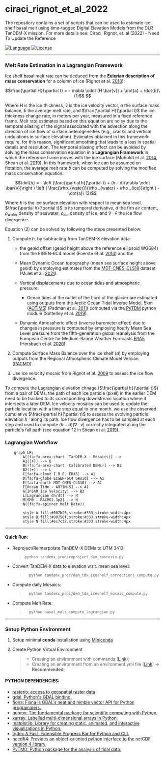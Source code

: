 # ciraci_rignot_et_al_2022
The repository contains a set of scripts that can be used to estimate ice shelf basal melt using time-tagged Digital Elevation Models from the DLR TanDEM-X mission.
For more details see: Ciraci, Rignot, et. al (2022) - Need To Update the Reference

[![Language][]][1] [![License][]][2]


---
### Melt Rate Estimation in a Lagrangian Framework

Ice shelf basal melt rate can be deduced from the **Eulerian description of mass conservation** for a 
column of ice (Rignot et al. [2013](https://www.science.org/doi/10.1126/science.1235798)): 

```math
\frac{\partial H}{\partial t} =  - \nabla \cdot (H \bar{v}) + \dot{a} + \dot{b}\ (1)$$ 
```
Where $H$ is the ice thickness, $\bar{v}$ is the ice velocity vector, $\dot{a}$ the surface mass balance, $\dot{b}$ 
the average melt rate, and $\frac{\partial H}{\partial t}$ the ice thickness change rate, in meters per year,
measured in a fixed reference frame. Melt rate estimates based on this equation are noisy due to the temporal 
aliasing of the signal associated with the advection along the direction of ice flow of surface heterogeneities 
(e.g., cracks and vertical undulations in surface elevation). Estimates obtained in this framework require, for 
this reason, significant smoothing that leads to a loss in spatial details and resolution.
The temporal aliasing effect can be avoided by solving the mass conservation equation in a **Lagrangian Framework** 
in which the reference frame moves with the ice surface 
(Moholdt et al. [2014](https://agupubs.onlinelibrary.wiley.com/doi/full/10.1002/2014JF003171), 
Shean et al. [2019](https://tc.copernicus.org/articles/13/2633/2019/)). In this framework, 
when ice can be assumed on  flotation, the average melt rate $\dot{b}$ can be computed by solving the modified mass conservation 
equation:

```math
\dot{b} = - \left (\frac{\partial h}{\partial t} + (h - d)(\nabla \cdot \bar{v})\right )  \left ( \frac{\rho_{water}}{\rho _{water} - \rho _{ice}}\right ) - \dot{a}\ (2)
```
Where $h$ is the ice surface elevation with respect to mean sea level, $\frac{\partial h}{\partial t}$ is its temporal 
derivative, $d$ the firn air content, $\rho _{water}$ density of seawater, $\rho _{ice}$ density of ice, 
and $\nabla \cdot \bar{v}$ the ice flow divergence.

Equation (2) can be solved by following the steps presented below:

1. Compute $h$, by subtracting from TanDEM-X elevation data:
   - the geoid offset (geoid height above the reference ellipsoid WGS84) from the EIGEN-6C4 model (Foerste et al. [2014](http://icgem.gfz-potsdam.de/Foerste-et-al-EIGEN-6C4.pdf)) and the
   - Mean Dynamic Ocean topography (mean sea surface height above geoid) by employing estimates from the [MDT-CNES-CLS18](https://www.aviso.altimetry.fr/en/data/products/auxiliary-products/mdt.html) dataset (Mulet et al. [2021](https://os.copernicus.org/articles/17/789/2021/)). 
   - Vertical displacements due to ocean tides and atmospheric pressure.
     - Ocean tides at the outlet of the fjord of the glacier are estimated using outputs from the
     Arctic Ocean Tidal Inverse Model, 5km  ([AOTIM5](https://www.esr.org/research/polar-tide-models/list-of-polar-tide-models/aotim-5/)) (Padman et al. [2011](https://agupubs.onlinelibrary.wiley.com/doi/full/10.1029/2011JC006949)) computed via the [PyTDM](https://github.com/tsutterley/pyTMD) python 
     module (Sutterley et al. [2019](https://tc.copernicus.org/articles/13/1801/2019/)). 

   - Dynamic Atmospheric effect (inverse barometer effect) due to changes in pressure is computed 
   by employing hourly Mean Sea Level pressure from the fifth-generation global reanalysis from 
   the European Centre for Medium-Range Weather Forecasts [ERA5](https://www.ecmwf.int/en/forecasts/datasets/reanalysis-datasets/era5) (Hersbach et al. [2020](https://rmets.onlinelibrary.wiley.com/doi/10.1002/qj.3803)). 
   
2. Compute Surface Mass Balance over the ice shelf ($\dot{a}$) by employing outputs from the Regional Atmospheric Climate Model Version ([RACMO](https://www.projects.science.uu.nl/iceclimate/models/racmo-model.php)).
      
3. Use ice velocity mosaic from Rignot et al. [2009](https://agupubs.onlinelibrary.wiley.com/doi/full/10.1029/2012GL051634) to assess the ice flow divergence.


To compute the Lagrangian elevation chnage ($\frac{\partial h}{\partial t}$) from a pair 
of DEMs,  the path of each ice particle (pixel) in the earlier DEM need to be tracked 
to its corresponding downstream location  where it intersects a later DEM. 
Ice velocity mosaics can be used to update the particle location with a time step equal to one month. 
we use the observed cumulative $\frac{\partial h}{\partial t}$ to assess the evolving particle elevation $h$ '
along its path. 
Ice flow divergence has to be sampled at each step and used to compute $(h - d)(\nabla \cdot \bar{v})$
correctly integrated along the particle's  full path (see equation 12 in Shean et al. [2019](https://tc.copernicus.org/articles/13/2633/2019/)).


### Lagrangian Workflow
```mermaid
    graph LR;
        A[(fa:fa-area-chart  TanDEM-X - Mosaics)] --> 
        A1((+)) --> B
        B[(fa:fa-area-chart  Calibrated DEMs)] --> B2
        B2((+)) --> L
        C[fa:fa-cloud I.B.E. ERA5] --> A1
        D[fa:fa-globe EIGEN-6C4 Geoid] --> A1
        E[fa:fa-earth MDT-CNES-CLS18] --> A1
        F[Ocean Tide - AOTIM-5] --> A1
        G[InSAR Ice Velocity] --> B2
        L[Lagrangian dh/dt] --> N
        M[SMB - RACMO2.3p2] --> N
        N((fa:fa-spinner Melt Rate))

        style A fill:#007b25,stroke:#333,stroke-width:4px
        style B fill:#00758f,stroke:#333,stroke-width:4px
        style N fill:#ec7c37,stroke:#333,stroke-width:4px

```
----
#### Quick Run:
 - Reproject/Reinterpolate TanDEM-X DEMs to UTM 3413:
    > ``` bash
    > python tandemx_proc/reproject_dem_rasterio.py 
    > ```
 - Convert TanDEM-X data to elevation w.r.t. mean sea level:
    > ``` bash
    >   python tandemx_proc/dem_tdx_iceshelf_corrections_compute.py
    >   ```
 - Compute daily Mosaics:
    > ``` bash
    >   python tandemx_proc/dem_tdx_iceshelf_mosaic_compute.py
    >   ```
 - Compute Melt Rate:
    > ``` bash
    >   python basal_melt_compute_lagrangian.py
    >   ```

----
### Setup Python Environment

1. Setup minimal **conda** installation using [Miniconda][]

2. Create Python Virtual Environment

    > -   Creating an environment with commands ([Link][]);
    > -   Creating an environment from an environment.yml file
    >     ([Link][2])  -> **Recommended**;

#### PYTHON DEPENDENCIES:
- [rasterio: access to geospatial raster data][]
- [gdal: Python's GDAL binding.][]
- [fiona: Fiona is GDAL’s neat and nimble vector API for Python programmers.][]
- [numpy: The fundamental package for scientific computing with Python.][]
- [xarray: Labelled multi-dimensional arrays in Python.][]
- [matplotlib: Library for creating static, animated, and interactive visualizations in Python.][]
- [tqdm: A Fast, Extensible Progress Bar for Python and CLI.][]
- [necdft4: Provides an object-oriented python interface to the netCDF version 4 library.][]
- [PyTMD: Python package for the analysis of tidal data.][]

[Language]: https://img.shields.io/badge/python%20-3.7%2B-brightgreen
[License]: https://img.shields.io/badge/license-MIT-green.svg
[1]: ..%20image::%20https://www.python.org/
[Miniconda]: https://docs.conda.io/en/latest/miniconda.html
[Link]: https://docs.conda.io/projects/conda/en/latest/user-guide/tasks/manage-environments.html#creating-an-environment-with-commands
[2]: https://docs.conda.io/projects/conda/en/latest/user-guide/tasks/manage-environments.html#creating-an-environment-from-an-environment-yml-file

[xarray: Labelled multi-dimensional arrays in Python.]:https://docs.xarray.dev
[rasterio: access to geospatial raster data]:https://rasterio.readthedocs.io/en/latest/
[gdal: Python's GDAL binding.]: https://gdal.org/index.html
[matplotlib: Library for creating static, animated, and interactive visualizations in Python.]:https://matplotlib.org
[tqdm: A Fast, Extensible Progress Bar for Python and CLI.]: https://github.com/tqdm/tqdm
[necdft4: Provides an object-oriented python interface to the netCDF version 4 library.]:https://pypi.org/project/netCDF4/
[fiona: Fiona is GDAL’s neat and nimble vector API for Python programmers.]:https://fiona.readthedocs.io/en/latest/
[numpy: The fundamental package for scientific computing with Python.]:https://numpy.org
[PyTMD: Python package for the analysis of tidal data.]: https://github.com/tsutterley/pyTMD

